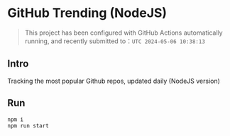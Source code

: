 # GitHub Trending (NodeJS)

> This project has been configured with GitHub Actions automatically running, and recently submitted to：`UTC 2024-05-06 10:38:13`

## Intro

Tracking the most popular Github repos, updated daily (NodeJS version)

## Run

```bash
npm i
npm run start
```
